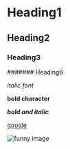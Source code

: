 # Heading1
## Heading2
### Heading3
####### Heading6

*italic font*

**bold character**

***bold and italic***

[google](https://www.google.com/)

![funny image](https://upload.wikimedia.org/wikipedia/commons/7/7d/Wildlife_at_Maasai_Mara_%28Lion%29.jpg)

